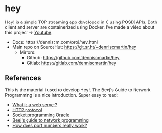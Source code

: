 
# hey

Hey! is a simple TCP streaming app developed in C using POSIX APIs. Both client and server are containerized using Docker. I've made a video about this project -> [Youtube](https://youtu.be/r3CQ0euv6TQ).

-   Docs: <https://denniscm.com/proj/hey.html>
-   Main repo on SourceHut: <https://git.sr.ht/~denniscmartin/hey>
    -   Mirrors:
        -   Github: <https://github.com/denniscmartin/hey>
        -   Gitlab: <https://gitlab.com/denniscmartin/hey>


## References

This is the material I used to develop Hey!. The Beej's Guide to Network Programming is a nice introduction. Super easy to read:

-   [What is a web server?](https://developer.mozilla.org/en-US/docs/Learn/Common_questions/Web_mechanics/What_is_a_web_server)
-   [HTTP protocol](https://www.rfc-editor.org/rfc/pdfrfc/rfc7231.txt.pdf)
-   [Socket programming Oracle](https://docs.oracle.com/cd/E19253-01/817-4415/6mjum5som/index.html)
-   [Beej's guide to network programming](https://beej.us/guide/bgnet/html/split/index.html)
-   [How does port numbers really work?](https://stackoverflow.com/questions/13190176/how-does-port-number-really-work-in-tcp/29045432#29045432)

